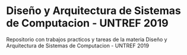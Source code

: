 # Diseño y Arquitectura de Sistemas de Computacion - UNTREF 2019
Repositorio con trabajos practicos y tareas de la materia Diseño y Arquitectura de Sistemas de Computacion - UNTREF 2019
